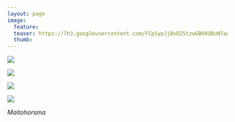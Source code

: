```yaml
---
layout: page
image:
  feature:
  teaser: https://lh3.googleusercontent.com/FCpSypJjBvD2StzwGBHXQBuN7agUGUU0FwQMwlSlXEI=w245
  thumb:
---
```


[![](https://lh3.googleusercontent.com/YVNSe335MnJ-nMFdc65Ge8wQFcgG0-OywOeCIFbzN5c=w800)](https://lh3.googleusercontent.com/YVNSe335MnJ-nMFdc65Ge8wQFcgG0-OywOeCIFbzN5c=s0)

[![](https://lh3.googleusercontent.com/tX2iqR5jrzIaq6EWSSSGgJPuYGMHuJTauW6ZHSdOyFc=w800)](https://lh3.googleusercontent.com/tX2iqR5jrzIaq6EWSSSGgJPuYGMHuJTauW6ZHSdOyFc=s0)

[![](https://lh3.googleusercontent.com/j4tOoOHmPARpnJ_hdnCHPj1KsQJv2RHwIqctVsAHfjo=w800)](https://lh3.googleusercontent.com/j4tOoOHmPARpnJ_hdnCHPj1KsQJv2RHwIqctVsAHfjo=s0)

[![](https://lh3.googleusercontent.com/DDgm4cYdEIZmakfBi-ymvOkuA_qL6tZuFcPmGJMcD1c=w800)](https://lh3.googleusercontent.com/DDgm4cYdEIZmakfBi-ymvOkuA_qL6tZuFcPmGJMcD1c=s0)

*Maitohorsma*
